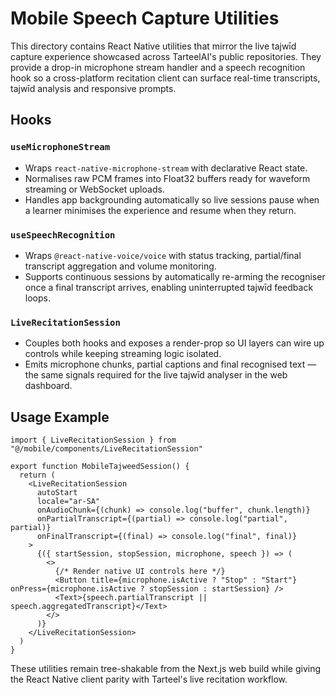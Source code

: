 # Mobile Speech Capture Utilities

This directory contains React Native utilities that mirror the live tajwīd capture
experience showcased across TarteelAI's public repositories. They provide a drop-in
microphone stream handler and a speech recognition hook so a cross-platform recitation
client can surface real-time transcripts, tajwīd analysis and responsive prompts.

## Hooks

### `useMicrophoneStream`
- Wraps `react-native-microphone-stream` with declarative React state.
- Normalises raw PCM frames into Float32 buffers ready for waveform streaming or
  WebSocket uploads.
- Handles app backgrounding automatically so live sessions pause when a learner
  minimises the experience and resume when they return.

### `useSpeechRecognition`
- Wraps `@react-native-voice/voice` with status tracking, partial/final transcript
  aggregation and volume monitoring.
- Supports continuous sessions by automatically re-arming the recogniser once a
  final transcript arrives, enabling uninterrupted tajwīd feedback loops.

### `LiveRecitationSession`
- Couples both hooks and exposes a render-prop so UI layers can wire up controls
  while keeping streaming logic isolated.
- Emits microphone chunks, partial captions and final recognised text — the same
  signals required for the live tajwīd analyser in the web dashboard.

## Usage Example

```tsx
import { LiveRecitationSession } from "@/mobile/components/LiveRecitationSession"

export function MobileTajweedSession() {
  return (
    <LiveRecitationSession
      autoStart
      locale="ar-SA"
      onAudioChunk={(chunk) => console.log("buffer", chunk.length)}
      onPartialTranscript={(partial) => console.log("partial", partial)}
      onFinalTranscript={(final) => console.log("final", final)}
    >
      {({ startSession, stopSession, microphone, speech }) => (
        <>
          {/* Render native UI controls here */}
          <Button title={microphone.isActive ? "Stop" : "Start"} onPress={microphone.isActive ? stopSession : startSession} />
          <Text>{speech.partialTranscript || speech.aggregatedTranscript}</Text>
        </>
      )}
    </LiveRecitationSession>
  )
}
```

These utilities remain tree-shakable from the Next.js web build while giving the
React Native client parity with Tarteel's live recitation workflow.
